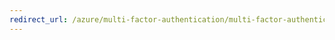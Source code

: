 ```yaml
---
redirect_url: /azure/multi-factor-authentication/multi-factor-authentication-end-user-app-passwords-create-myapps
---
```

